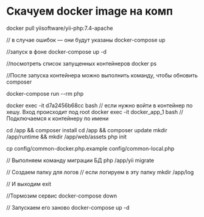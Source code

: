 # Скачуем docker image на комп 
docker pull yiisoftware/yii-php:7.4-apache

//  в случае ошибок — они будут указаны
docker-compose up 

//запуск в фоне
docker-compose up -d  

//посмотреть список запущенных контейнеров
docker ps  								

//После запуска контейнера можно выполнить команду, чтобы обновить composer

docker-compose run --rm php 

docker exec -it d7a2456b68cc bash  		// если нужно войти в контейнер по хешу. Вход происходит под root
docker exec -it docker_app_1 bash 		// Подключаемся к контейнеру по имени

cd /app && composer install
cd /app && composer update
mkdir /app/runtime && mkdir /app/web/assets
php init

cp config/common-docker.php.example config/common-local.php

//	Выполняем команду миграции БД php 
/app/yii migrate

//	Создаем папку для логов 
// если логируем в эту папку
mkdir /app/log

// И выходим 
exit

//Тормозим сервис
docker-compose down

// Запускаем его заново 
docker-compose up -d